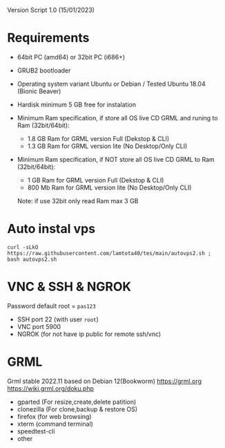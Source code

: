 Version Script 1.0 (15/01/2023)

# Requirements
- 64bit PC (amd64) or 32bit PC (i686+)
- GRUB2 bootloader
- Operating system variant Ubuntu or Debian / Tested Ubuntu 18.04 (Bionic Beaver)
- Hardisk minimum 5 GB free for instalation
- Minimum Ram specification, if store all OS live CD GRML and runing to Ram (32bit/64bit):
    + 1.8 GB Ram for GRML version Full (Dekstop & CLI)
    + 1.3 GB Ram for GRML version lite (No Desktop/Only CLI)
 - Minimum Ram specification, if NOT store all OS live CD GRML to Ram (32bit/64bit):
    + 1 GB Ram for GRML version Full (Dekstop & CLI)
    + 800 Mb Ram for GRML version lite (No Desktop/Only CLI)
 
    Note: if use 32bit only read Ram max 3 GB

# Auto instal vps

```console  
curl -sLkO https://raw.githubusercontent.com/lamtota40/tes/main/autovps2.sh ; bash autovps2.sh
```
# VNC & SSH & NGROK
Password default root = ```pas123```
- SSH port 22 (with user ```root```)
- VNC port 5900
- NGROK (for not have ip public for remote ssh/vnc)

# GRML
Grml stable 2022.11 based on Debian 12(Bookworm)
https://grml.org
https://wiki.grml.org/doku.php
- gparted (For resize,create,delete patition)
- clonezilla (For clone,backup & restore OS)
- firefox (for web browsing)
- xterm (command terminal)
- speedtest-cli
- other
